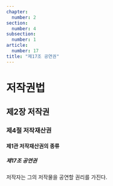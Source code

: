 ```yaml
---
chapter:
  number: 2
section:
  number: 4
subsection:
  number: 1
article:
  number: 17
title: "제17조 공연권"
---
```

# 저작권법

## 제2장 저작권

### 제4절 저작재산권

#### 제1관 저작재산권의 종류

##### 제17조 공연권

저작자는 그의 저작물을 공연할 권리를 가진다.
